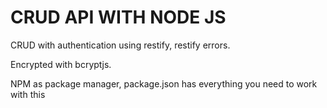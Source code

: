 # CRUD API WITH NODE JS

CRUD with authentication using restify, restify errors.

Encrypted with bcryptjs.

NPM as package manager, package.json has everything you need to work with this
